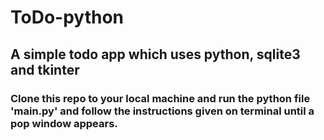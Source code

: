 # ToDo-python
## A simple todo app which uses python, sqlite3 and tkinter

### Clone this repo to your local machine and run the python file 'main.py' and follow the instructions given on terminal until a pop window appears.

